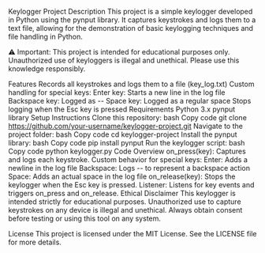 Keylogger Project
Description
This project is a simple keylogger developed in Python using the pynput library. It captures keystrokes and logs them to a text file, allowing for the demonstration of basic keylogging techniques and file handling in Python.

⚠️ Important: This project is intended for educational purposes only. Unauthorized use of keyloggers is illegal and unethical. Please use this knowledge responsibly.

Features
Records all keystrokes and logs them to a file (key_log.txt)
Custom handling for special keys:
Enter key: Starts a new line in the log file
Backspace key: Logged as --
Space key: Logged as a regular space
Stops logging when the Esc key is pressed
Requirements
Python 3.x
pynput library
Setup Instructions
Clone this repository:
bash
Copy code
git clone https://github.com/your-username/keylogger-project.git
Navigate to the project folder:
bash
Copy code
cd keylogger-project
Install the pynput library:
bash
Copy code
pip install pynput
Run the keylogger script:
bash
Copy code
python keylogger.py
Code Overview
on_press(key): Captures and logs each keystroke. Custom behavior for special keys:
Enter: Adds a newline in the log file
Backspace: Logs -- to represent a backspace action
Space: Adds an actual space in the log file
on_release(key): Stops the keylogger when the Esc key is pressed.
Listener: Listens for key events and triggers on_press and on_release.
Ethical Disclaimer
This keylogger is intended strictly for educational purposes. Unauthorized use to capture keystrokes on any device is illegal and unethical. Always obtain consent before testing or using this tool on any system.

License
This project is licensed under the MIT License. See the LICENSE file for more details.


